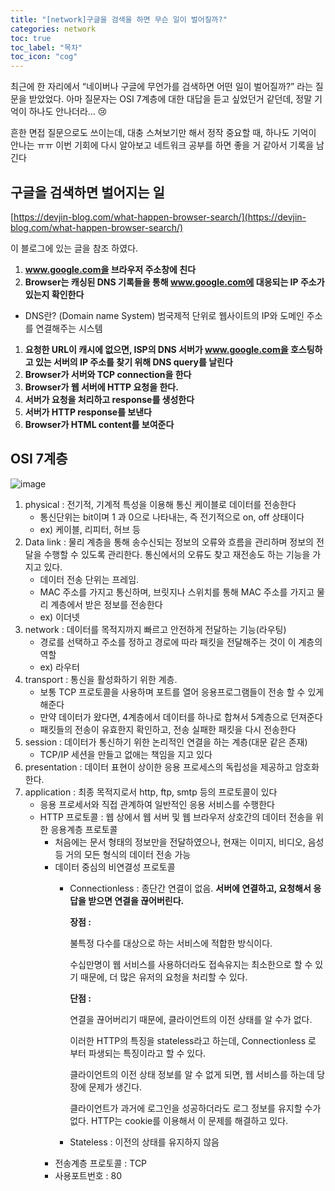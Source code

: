 ```yaml
---
title: "[network]구글을 검색을 하면 무슨 일이 벌어질까?"
categories: network
toc: true
toc_label: "목차"
toc_icon: "cog"
---
```


최근에 한 자리에서 “네이버나 구글에 무언가를 검색하면 어떤 일이 벌어질까?” 라는 질문을 받았었다. 아마 질문자는 OSI 7계층에 대한 대답을 듣고 싶었던거 같던데, 정말 기억이 하나도 안나더라... 😢

흔한 면접 질문으로도 쓰이는데, 대충 스쳐보기만 해서 정작 중요할 때, 하나도 기억이 안나는 ㅠㅠ 이번 기회에 다시 알아보고 네트워크 공부를 하면 좋을 거 같아서 기록을 남긴다

## 구글을 검색하면 벌어지는 일

[https://devjin-blog.com/what-happen-browser-search/](https://devjin-blog.com/what-happen-browser-search/)

이 블로그에 있는 글을 참조 하였다.

1. ****www.google.com을 브라우저 주소창에 친다****
2. ****Browser는 캐싱된 DNS 기록들을 통해 www.google.com에 대응되는 IP 주소가 있는지 확인한다****
- DNS란? (Domain name System) 범국제적 단위로 웹사이트의 IP와 도메인 주소를 연결해주는 시스템
1. ****요청한 URL이 캐시에 없으면, ISP의 DNS 서버가 www.google.com을 호스팅하고 있는 서버의 IP 주소를 찾기 위해 DNS query를 날린다****
2. ****Browser가 서버와 TCP connection을 한다****
3. ****Browser가 웹 서버에 HTTP 요청을 한다.****
4. ****서버가 요청을 처리하고 response를 생성한다****
5. ****서버가 HTTP response를 보낸다****
6. ****Browser가 HTML content를 보여준다****

## OSI 7계층

![image](https://user-images.githubusercontent.com/39107341/154837018-e94c3ca4-2b90-4db2-8929-9481ad69ed69.png)


1. physical : 전기적, 기계적 특성을 이용해 통신 케이블로 데이터를 전송한다
    - 통신단위는 bit이며 1 과 0으로 나타내는, 즉 전기적으로 on, off 상태이다
    - ex) 케이블, 리피터, 허브 등
2. Data link : 물리 계층을 통해 송수신되는 정보의 오류와 흐름을 관리하며 정보의 전달을 수행할 수 있도록 관리한다. 통신에서의 오류도 찾고 재전송도 하는 기능을 가지고 있다.
    - 데이터 전송 단위는 프레임.
    - MAC 주소를 가지고 통신하며, 브릿지나 스위치를 통해 MAC 주소를 가지고 물리 계층에서 받은 정보를 전송한다
    - ex) 이더넷
3. network : 데이터를 목적지까지 빠르고 안전하게 전달하는 기능(라우팅)
    - 경로를 선택하고 주소를 정하고 경로에 따라 패킷을 전달해주는 것이 이 계층의 역할
    - ex) 라우터
4. transport : 통신을 활성화하기 위한 계층.
    - 보통 TCP 프로토콜을 사용하며 포트를 열어 응용프로그램들이 전송 할 수 있게 해준다
    - 만약 데이터가 왔다면, 4계층에서 데이터를 하나로 합쳐서 5계층으로 던져준다
    - 패킷들의 전송이 유효한지 확인하고, 전송 실패한 패킷을 다시 전송한다
5. session : 데이터가 통신하기 위한 논리적인 연결을 하는 계층(대문 같은 존재)
    - TCP/IP 세션을 만들고 없애는 책임을 지고 있다
6. presentation : 데이터 표현이 상이한 응용 프로세스의 독립성을 제공하고 암호화 한다.
7. application : 최종 목적지로서 http, ftp, smtp 등의 프로토콜이 있다
    - 응용 프로세서와 직접 관계하여 일반적인 응용 서비스를 수행한다
    - HTTP 프로토콜 : 웹 상에서 웹 서버 및 웹 브라우저 상호간의 데이터 전송을 위한 응용계층 프로토콜
        - 처음에는 문서 형태의 정보만을 전달하였으나, 현재는 이미지, 비디오, 음성 등 거의 모든 형식의 데이터 전송 가능
        - 데이터 중심의 비연결성 프로토콜
            - Connectionless : 종단간 연결이 없음. **서버에 연결하고, 요청해서 응답을 받으면 연결을 끊어버린다.**
                
                **장점 :**
                
                불특정 다수를 대상으로 하는 서비스에 적합한 방식이다.
                
                수십만명이 웹 서비스를 사용하더라도 접속유지는 최소한으로 할 수 있기 때문에, 더 많은 유저의 요청을 처리할 수 있다.
                
                **단점 :**
                
                연결을 끊어버리기 때문에, 클라이언트의 이전 상태를 알 수가 없다.
                
                이러한 HTTP의 특징을 stateless라고 하는데, Connectionless 로 부터 파생되는 특징이라고 할 수 있다.
                
                클라이언트의 이전 상태 정보를 알 수 없게 되면, 웹 서비스를 하는데 당장에 문제가 생긴다.
                
                클라이언트가 과거에 로그인을 성공하더라도 로그 정보를 유지할 수가 없다. HTTP는 cookie를 이용해서 이 문제를 해결하고 있다.
                
            - Stateless : 이전의 상태를 유지하지 않음
        - 전송계층 프로토콜 : TCP
        - 사용포트번호 : 80